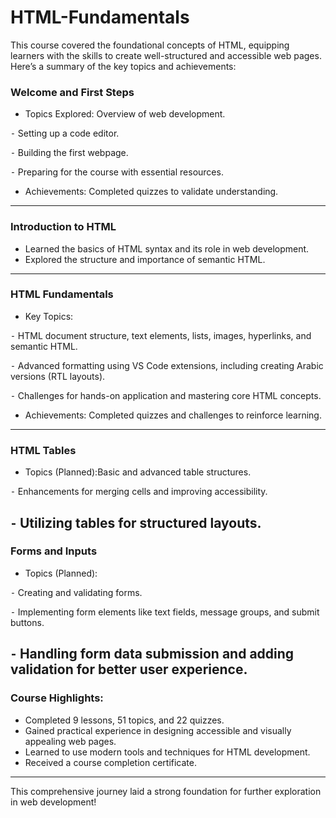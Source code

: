 # HTML-Fundamentals

This course covered the foundational concepts of HTML, equipping learners with the skills to create well-structured and accessible web pages. Here’s a summary of the key topics and achievements:

### Welcome and First Steps
- Topics Explored: Overview of web development.

⁃ Setting up a code editor.

⁃ Building the first webpage.

⁃ Preparing for the course with essential resources.
- Achievements: Completed quizzes to validate understanding.
---
### Introduction to HTML
- Learned the basics of HTML syntax and its role in web development.
- Explored the structure and importance of semantic HTML.
---
### HTML Fundamentals
- Key Topics:

⁃ HTML document structure, text elements, lists, images, hyperlinks, and semantic HTML.

⁃ Advanced formatting using VS Code extensions, including creating Arabic versions (RTL layouts).

⁃ Challenges for hands-on application and mastering core HTML concepts.
- Achievements: Completed quizzes and challenges to reinforce learning.
---
### HTML Tables
- Topics (Planned):Basic and advanced table structures.

⁃ Enhancements for merging cells and improving accessibility.

⁃ Utilizing tables for structured layouts.
---
### Forms and Inputs
- Topics (Planned):

⁃ Creating and validating forms.

⁃ Implementing form elements like text fields, message groups, and submit buttons.

⁃ Handling form data submission and adding validation for better user experience.
---
### Course Highlights:
- Completed 9 lessons, 51 topics, and 22 quizzes.
- Gained practical experience in designing accessible and visually appealing web pages.
- Learned to use modern tools and techniques for HTML development.
- Received a course completion certificate.
---
This comprehensive journey laid a strong foundation for further exploration in web development!
